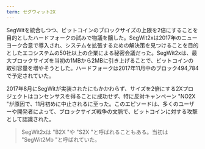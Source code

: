 ```yaml
---
term: セグウィット2X
---
```

SegWitを統合しつつ、ビットコインのブロックサイズの上限を2倍にすることを目的としたハードフォークの試みで物議を醸した。SegWit2xは2017年のニューヨーク合意で導入され、システムを拡張するための解決策を見つけることを目的としたエコシステムの50社以上の企業による秘密会議だった。SegWit2xは、最大ブロックサイズを当初の1MBから2MBに引き上げることで、ビットコインの取引容量を増やそうとした。ハードフォークは2017年11月中のブロック494,784で予定されていた。

2017年8月にSegWitが実装されたにもかかわらず、サイズを2倍にする2Xプロジェクトはコンセンサスを得ることに成功せず、特に反対キャンペーン "NO2X "が原因で、11月初めに中止されるに至った。このエピソードは、多くのユーザーや開発者によって、ブロックサイズ戦争の文脈で、ビットコインに対する攻撃として認識された。

> SegWit2xは "B2X "や "S2X "と呼ばれることもある。当初は "SegWit2Mb "と呼ばれていた。